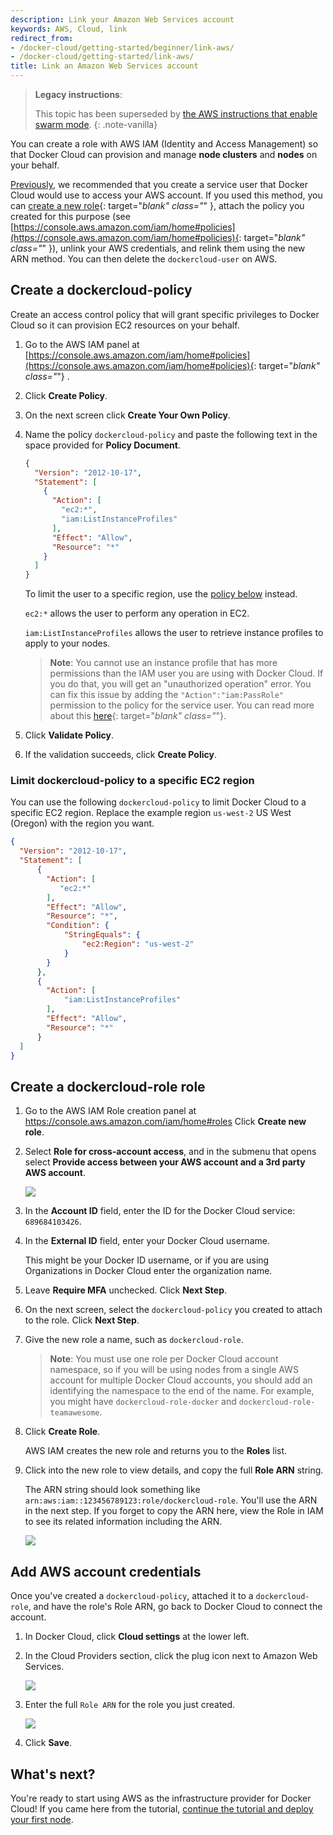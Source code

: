 ```yaml
---
description: Link your Amazon Web Services account
keywords: AWS, Cloud, link
redirect_from:
- /docker-cloud/getting-started/beginner/link-aws/
- /docker-cloud/getting-started/link-aws/
title: Link an Amazon Web Services account
---
```


> **Legacy instructions**:
>
> This topic has been superseded by [the AWS instructions that enable swarm mode](/docker-cloud/cloud-swarm/link-aws-swarm.md).
{: .note-vanilla}

You can create a role with AWS IAM (Identity and Access Management) so that
Docker Cloud can provision and manage **node clusters** and **nodes** on your
behalf.

[Previously](https://docs.docker.com/v1.11/docker-cloud/infrastructure/link-aws), we
recommended that you create a service user that Docker Cloud would use to access
your AWS account. If you used this method, you can [create a new
role](https://console.aws.amazon.com/iam/home#policies){: target="_blank"
class="_" }, attach the policy you created for this purpose (see
[https://console.aws.amazon.com/iam/home#policies](https://console.aws.amazon.com/iam/home#policies){:
target="_blank" class="_" }), unlink your AWS credentials, and relink them using
the new ARN method. You can then delete the `dockercloud-user` on AWS.

## Create a dockercloud-policy

Create an access control policy that will grant specific privileges to Docker Cloud so it can provision EC2 resources on your behalf. 

1.  Go to the AWS IAM panel at [https://console.aws.amazon.com/iam/home#policies](https://console.aws.amazon.com/iam/home#policies){: target="_blank" class="_"} .
2.  Click **Create Policy**.
3.  On the next screen click **Create Your Own Policy**.
4.  Name the policy `dockercloud-policy` and paste the following text in the space provided for **Policy Document**.

    ```json
    {
      "Version": "2012-10-17",
      "Statement": [
        {
          "Action": [
            "ec2:*",
            "iam:ListInstanceProfiles"
          ],
          "Effect": "Allow",
          "Resource": "*"
        }
      ]
    }
    ```

    To limit the user to a specific region, use the [policy below](link-aws.md#limit-dockercloud-policy-to-a-specific-ec2-region) instead.

    `ec2:*` allows the user to perform any operation in EC2.

    `iam:ListInstanceProfiles` allows the user to retrieve instance profiles to apply to your nodes.

    > **Note**: You cannot use an instance profile that has more permissions than the IAM user you are using with Docker Cloud. If you do that, you will get an "unauthorized operation" error. You can fix this issue by adding the `"Action":"iam:PassRole"` permission to the policy for the service user. You can read more about this [here](http://blogs.aws.amazon.com/security/post/Tx3M0IFB5XBOCQX/Granting-Permission-to-Launch-EC2-Instances-with-IAM-Roles-PassRole-Permission){: target="_blank" class="_"}.

6.  Click **Validate Policy**.
7.  If the validation succeeds, click **Create Policy**.

### Limit dockercloud-policy to a specific EC2 region

You can use the following `dockercloud-policy` to limit Docker Cloud to a specific EC2 region. Replace the example region `us-west-2` US West (Oregon) with the region you want.

```json
{
  "Version": "2012-10-17",
  "Statement": [
      {
        "Action": [
           "ec2:*"
        ],
        "Effect": "Allow",
        "Resource": "*",
        "Condition": {
            "StringEquals": {
                "ec2:Region": "us-west-2"
            }
        }
      },
      {
        "Action": [
            "iam:ListInstanceProfiles"
        ],
        "Effect": "Allow",
        "Resource": "*"
      }
  ]
}
```

## Create a dockercloud-role role

1. Go to the AWS IAM Role creation panel at <a href="https://console.aws.amazon.com/iam/home#roles">https://console.aws.amazon.com/iam/home#roles</a>  Click **Create new role**.

2.  Select **Role for cross-account access**, and in the submenu that opens select **Provide access between your AWS account and a 3rd party AWS account**.

    ![](images/aws-iam-role-1.png)

3. In the **Account ID** field, enter the ID for the Docker Cloud service: `689684103426`.

4. In the **External ID** field, enter your Docker Cloud username.

   This might be your Docker ID username, or if you are using Organizations in Docker Cloud enter the organization name.

5. Leave **Require MFA** unchecked. Click **Next Step**.

6. On the next screen, select the `dockercloud-policy` you created to attach to the role. Click **Next Step**.

7. Give the new role a name, such as `dockercloud-role`.

    > **Note**: You must use one role per Docker Cloud account namespace, so if you will be using nodes from a single AWS account for multiple Docker Cloud accounts, you should add an identifying the namespace to the end of the name. For example, you might have `dockercloud-role-docker` and `dockercloud-role-teamawesome`.

8.  Click **Create Role**.

    AWS IAM creates the new role and returns you to the **Roles** list.

9. Click into the new role to view details, and copy the full **Role ARN** string.

    The ARN string should look something like
    `arn:aws:iam::123456789123:role/dockercloud-role`. You'll use the
    ARN in the next step. If you forget to copy the ARN here, view the
    Role in IAM to see its related information including the ARN.

    ![](images/aws-iam-role-2.png)

## Add AWS account credentials

Once you've created a `dockercloud-policy`, attached it to a `dockercloud-role`,
and have the role's Role ARN, go back to Docker Cloud to connect the account.

1. In Docker Cloud, click **Cloud settings** at the lower left.
2. In the Cloud Providers section, click the plug icon next to Amazon Web Services.

    ![](images/aws-link-account.png)

3. Enter the full `Role ARN` for the role you just created.

    ![](images/aws-modal.png)

4. Click **Save**.

## What's next?

You're ready to start using AWS as the infrastructure provider
for Docker Cloud! If you came here from the tutorial, [continue the tutorial and deploy your first node](../getting-started/your_first_node.md).
